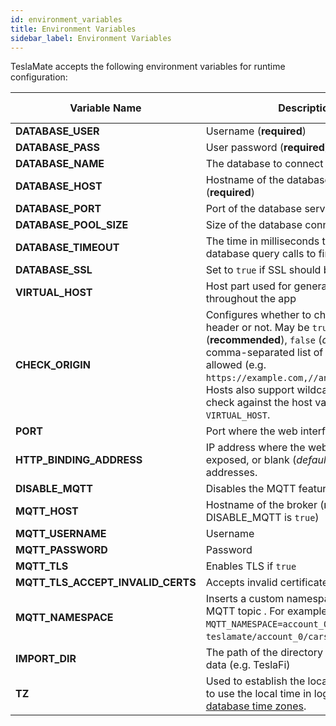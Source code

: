```yaml
---
id: environment_variables
title: Environment Variables
sidebar_label: Environment Variables
---
```


TeslaMate accepts the following environment variables for runtime configuration:

| Variable Name                     | Description                                                                                                                                                                                                                                                                                                      | Default Value |
| --------------------------------- | ---------------------------------------------------------------------------------------------------------------------------------------------------------------------------------------------------------------------------------------------------------------------------------------------------------------- | ------------- |
| **DATABASE_USER**                 | Username (**required**)                                                                                                                                                                                                                                                                                          |               |
| **DATABASE_PASS**                 | User password (**required**)                                                                                                                                                                                                                                                                                     |               |
| **DATABASE_NAME**                 | The database to connect to (**required**)                                                                                                                                                                                                                                                                        |               |
| **DATABASE_HOST**                 | Hostname of the database server (**required**)                                                                                                                                                                                                                                                                   |               |
| **DATABASE_PORT**                 | Port of the database server                                                                                                                                                                                                                                                                                      | 5432          |
| **DATABASE_POOL_SIZE**            | Size of the database connection pool                                                                                                                                                                                                                                                                             | 10            |
| **DATABASE_TIMEOUT**              | The time in milliseconds to wait for database query calls to finish                                                                                                                                                                                                                                              | 60000         |
| **DATABASE_SSL**                  | Set to `true` if SSL should be used                                                                                                                                                                                                                                                                              | false         |
| **VIRTUAL_HOST**                  | Host part used for generating URLs throughout the app                                                                                                                                                                                                                                                            | localhost     |
| **CHECK_ORIGIN**                  | Configures whether to check the origin header or not. May be `true` (**recommended**), `false` (_default_) or a comma-separated list of hosts that are allowed (e.g. `https://example.com,//another.com:8080`). Hosts also support wildcards. If `true`, it will check against the host value in `VIRTUAL_HOST`. | false         |
| **PORT**                          | Port where the web interface is exposed                                                                                                                                                                                                                                                                          | 4000          |
| **HTTP_BINDING_ADDRESS**          | IP address where the web interface is exposed, or blank (_default_) meaning all addresses.                                                                                                                                                                                                                       |               |
| **DISABLE_MQTT**                  | Disables the MQTT feature if `true`                                                                                                                                                                                                                                                                              | false         |
| **MQTT_HOST**                     | Hostname of the broker (**required** unless DISABLE_MQTT is `true`)                                                                                                                                                                                                                                              |               |
| **MQTT_USERNAME**                 | Username                                                                                                                                                                                                                                                                                                         |               |
| **MQTT_PASSWORD**                 | Password                                                                                                                                                                                                                                                                                                         |               |
| **MQTT_TLS**                      | Enables TLS if `true`                                                                                                                                                                                                                                                                                            | false         |
| **MQTT_TLS_ACCEPT_INVALID_CERTS** | Accepts invalid certificates if `true`                                                                                                                                                                                                                                                                           | false         |
| **MQTT_NAMESPACE**                | Inserts a custom namespace into the MQTT topic . For example, with `MQTT_NAMESPACE=account_0`: `teslamate/account_0/cars/$car_id/state`.                                                                                                                                                                         |               |
| **IMPORT_DIR**                    | The path of the directory for the import of data (e.g. TeslaFi)                                                                                                                                                                                                                                                  | ./import      |
| **TZ**                            | Used to establish the local time zone, e.g. to use the local time in logs. See [List of tz database time zones](https://en.wikipedia.org/wiki/List_of_tz_database_time_zones).                                                                                                                                   |               |
